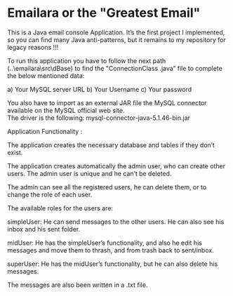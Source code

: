 <h1>Emailara or the "Greatest Email"</h1>

This is a Java email console Application. It’s the first project I implemented, so you can find many Java anti-patterns, but it remains to my repository for legacy reasons !!!

To run this application you have to follow the next path (..\emailara\src\dBase)  to find the "ConnectionClass .java” file to complete the below mentioned data:

a) Your MySQL server URL
b) Your Username
c) Your password

You also have to import as an external JAR file the MySQL connector available on the MySQL official web site. </br>The driver is the following: mysql-connector-java-5.1.46-bin.jar


Application Functionality :

The application creates the necessary database and tables if they don’t exist. 

The application creates automatically the admin user, who can create other users. The admin user is unique and he can’t be deleted.

The admin can see all the registered users, he can delete them, or to change the role of each user. 

The available roles for the users are:

simpleUser: He can send messages to the other users. He can also see his inbox and his sent folder.

midUser: He has the simpleUser’s functionality, and also he edit his messages and move them to thrash, and from trash back to sent/inbox.

superUser: He has the midUser’s functionality, but he can also delete his messages. 

The messages are also been written in a .txt file. 

